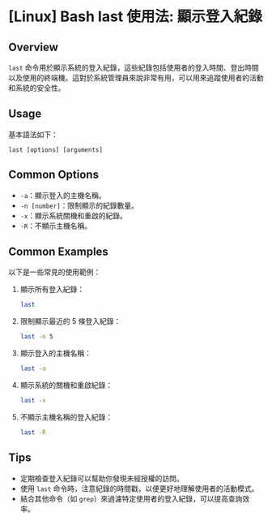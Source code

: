 # [Linux] Bash last 使用法: 顯示登入紀錄

## Overview
`last` 命令用於顯示系統的登入紀錄，這些紀錄包括使用者的登入時間、登出時間以及使用的終端機。這對於系統管理員來說非常有用，可以用來追蹤使用者的活動和系統的安全性。

## Usage
基本語法如下：
```
last [options] [arguments]
```

## Common Options
- `-a`：顯示登入的主機名稱。
- `-n [number]`：限制顯示的紀錄數量。
- `-x`：顯示系統關機和重啟的紀錄。
- `-R`：不顯示主機名稱。

## Common Examples
以下是一些常見的使用範例：

1. 顯示所有登入紀錄：
   ```bash
   last
   ```

2. 限制顯示最近的 5 條登入紀錄：
   ```bash
   last -n 5
   ```

3. 顯示登入的主機名稱：
   ```bash
   last -a
   ```

4. 顯示系統的關機和重啟紀錄：
   ```bash
   last -x
   ```

5. 不顯示主機名稱的登入紀錄：
   ```bash
   last -R
   ```

## Tips
- 定期檢查登入紀錄可以幫助你發現未經授權的訪問。
- 使用 `last` 命令時，注意紀錄的時間戳，以便更好地理解使用者的活動模式。
- 結合其他命令（如 `grep`）來過濾特定使用者的登入紀錄，可以提高查詢效率。